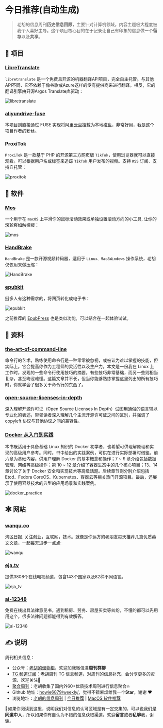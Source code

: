# 今日推荐(自动生成)

> 老胡的信息周刊**历史信息回顾**，主要针对计算机领域，内容主题极大程度被我个人喜好主导。这个项目核心目的在于记录让自己有印象的信息做一个**留存**以及**共享**。


## 🎯 项目 

### [LibreTranslate](https://github.com/LibreTranslate/LibreTranslate)

`libretranslate` 是一个免费且开源的机器翻译API项目，完全自主托管。与其他API不同，它不依赖于像谷歌或Azure这样的专有提供商来进行翻译。相反，它的翻译引擎由开源Argos Translate库驱动：

![libretranslate](https://images-1252557999.file.myqcloud.com/uPic/libretranslate.jpg) 

### [aliyundrive-fuse](https://github.com/messense/aliyundrive-fuse/)

本项目则直接通过 FUSE 实现将阿里云盘挂载为本地磁盘，非常好用，我是这个项目作者的粉丝。 

### [ProxiTok](https://github.com/pablouser1/ProxiTok)

`ProxiTok` 是一款基于 PHP 的开源第三方网页版 `TikTok`，使用浏览器就可以直接观看。可以根据用户名或标签来追踪 `TikTok` 用户发布的视频。支持 `RSS` 订阅、支持自托管：

![proxitok](https://images-1252557999.file.myqcloud.com/uPic/proxitok.jpg) 

## 🤖 软件 

### [Mos](https://github.com/Caldis/Mos)

一个用于在 `macOS` 上平滑你的鼠标滚动效果或单独设置滚动方向的小工具, 让你的滚轮爽如触控板：

![mos](https://images-1252557999.file.myqcloud.com/uPic/mos.jpg) 

### [HandBrake](https://github.com/HandBrake/HandBrake)

`HandBrake` 是一款开源视频转码器，适用于 `Linux、Mac&Windows` 操作系统，老胡仅仅用来做压缩：

![HandBrake](https://images-1252557999.file.myqcloud.com/uPic/HandBrake.jpg) 

### [epubkit](https://beta.epubkit.app/)

挺多人有这种需求的，将网页转化成电子书：

![epubkit](https://images-1252557999.file.myqcloud.com/uPic/epubkit.png)

之前推荐的 [EpubPress](https://epub.press/) 也是类似功能，可以结合在一起体验试试。 

## 👀 资料 

### [the-art-of-command-line](https://github.com/jlevy/the-art-of-command-line)

命令行的艺术，熟练使用命令行是一种常常被忽视，或被认为难以掌握的技能，但实际上，它会提高你作为工程师的灵活性以及生产力。本文是一份我在 Linux 上工作时，发现的一些命令行使用技巧的摘要。有些技巧非常基础，而另一些则相当复杂，甚至晦涩难懂。这篇文章并不长，但当你能够熟练掌握这里列出的所有技巧时，你就学会了很多关于命令行的东西了。 

### [open-source-licenses-in-depth](https://github.com/shaokeyibb/open-source-licenses-in-depth)

深入理解开源许可证（Open Source Licenses In Depth）试图用通俗的语言辅以专业化的表述，带领读者深入理解几个主流开源许可证之间的区别，并强调了 copyleft 协议与其他协议之间的兼容性。 

### [Docker 从入门到实践](https://github.com/yeasy/docker_practice)

本书既适用于具备基础 Linux 知识的 Docker 初学者，也希望可供理解原理和实现的高级用户参考。同时，书中给出的实践案例，可供在进行实际部署时借鉴。前六章为基础内容，供用户理解 Docker 的基本概念和操作；7 ~ 9 章介绍包括数据管理、网络等高级操作；第 10 ~ 12 章介绍了容器生态中的几个核心项目；13、14 章讨论了关于 Docker 安全和实现技术等高级话题。后续章节则分别介绍包括 Etcd、Fedora CoreOS、Kubernetes、容器云等相关热门开源项目。最后，还展示了使用容器技术的典型的应用场景和实践案例。

![docker_practice](https://images-1252557999.file.myqcloud.com/uPic/GFlVsV.png) 

## 🕸 网站 

### [wanqu.co](https://www.wanqu.co/)

湾区日报. 关注创业，互联网，技术。就像是你远方的老朋友每天推荐几篇优质英文文章，一起每天进步一点点:

![wanqu](https://images-1252557999.file.myqcloud.com/uPic/wanqu.jpg) 

### [eja.tv](https://eja.tv/?)

提供3808个在线电视频道，包含143个国家以及82种不同语言。

![eja_tv](https://images-1252557999.file.myqcloud.com/uPic/eja_tv-min.png) 

### [ai-12348](https://ai.12348.gov.cn/pc/)

免费在线出具法律意见书，遇到租房、劳务、房屋买卖等纠纷，不懂的都可以先用用这个，很多法律问题都能得到有效解答。

![ai-12348](https://images-1252557999.file.myqcloud.com/uPic/dyXpgX.png) 

## ✍️ 说明

周刊相关信息：

- 公众号：[老胡的储物柜](https://images-1252557999.file.myqcloud.com/uPic/ETIbMe.jpg)，欢迎加我微信进**周刊群聊**
- [TG 频道订阅](https://t.me/howie_weekly)：老胡周刊 TG 信息频道，对周刊的信息补充，会分享更多的资源，欢迎关注👏
- [聚合周刊](https://www.fre321.com/weekly)：老胡收集了国内外60+优质技术周刊进行信息聚合🔥
- Github 地址：[howie6879/weekly/](https://github.com/howie6879/weekly/)，觉得不错麻烦给我一个**Star**，谢谢 ❤️
- 浏览地址：[老胡的信息周刊](https://weekly.howie6879.com) | [今日推荐](https://weekly.howie6879.com/recommend/index.html) | [MacOS 软件推荐](https://weekly.howie6879.com/soft/mac.html)

🙌如果你阅读到这里，说明我们对信息的认可区域是有一定交集的，可以说我们是**同道中人**，所以如果你有自认为不错的信息获取渠道，欢迎**留言**或者**私聊**我，谢谢。